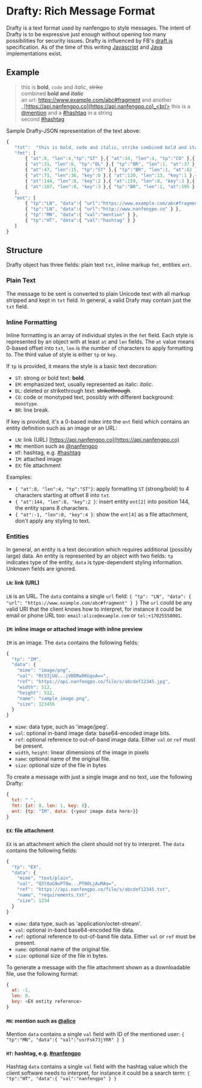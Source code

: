# Drafty: Rich Message Format

Drafty is a text format used by nanfengpo to style messages. The intent of Drafty is to be expressive just enough without opening too many possibilities for security issues. Drafty is influenced by FB's [draft.js](https://draftjs.org/) specification. As of the time of this writing [Javascript](/nanfengpo/example-react-js/blob/master/drafty.js) and [Java](/nanfengpo/android-example/blob/master/nanfengposdk/src/main/java/co/nanfengpo/nanfengposdk/model/Drafty.java) implementations exist.

## Example

> this is **bold**, `code` and _italic_, ~~strike~~<br/>
>  combined **bold and _italic_**<br/>
>  an url: https://www.example.com/abc#fragment and another _[https://api.nanfengpo.co](https://api.nanfengpo.co)_<br/>
>  this is a [@mention](#) and a [#hashtag](#) in a string<br/>
> second [#hashtag](#)<br/>

Sample Drafty-JSON representation of the text above:
```js
{
   "txt":  "this is bold, code and italic, strike combined bold and italic an url: https://www.example.com/abc#fragment and another www.nanfengpo.co this is a @mention and a #hashtag in a string second #hashtag",
   "fmt": [
       { "at":8, "len":4,"tp":"ST" },{ "at":14, "len":4, "tp":"CO" },{ "at":23, "len":6, "tp":"EM"},
       { "at":31, "len":6, "tp":"DL" },{ "tp":"BR", "len":1, "at":37 },{ "at":56, "len":6, "tp":"EM" },
       { "at":47, "len":15, "tp":"ST" },{ "tp":"BR", "len":1, "at":62 },{ "at":120, "len":13, "tp":"EM" },
       { "at":71, "len":36, "key":0 },{ "at":120, "len":13, "key":1 },{ "tp":"BR", "len":1, "at":133 },
       { "at":144, "len":8, "key":2 },{ "at":159, "len":8, "key":3 },{ "tp":"BR", "len":1, "at":179 },
       { "at":187, "len":8, "key":3 },{ "tp":"BR", "len":1, "at":195 }
   ],
   "ent": [
       { "tp":"LN", "data":{ "url":"https://www.example.com/abc#fragment" } },
       { "tp":"LN", "data":{ "url":"http://www.nanfengpo.co" } },
       { "tp":"MN", "data":{ "val":"mention" } },
       { "tp":"HT", "data":{ "val":"hashtag" } }
   ]
}
```

## Structure

Drafty object has three fields: plain text `txt`, inline markup `fmt`, entities `ent`.

### Plain Text

The message to be sent is converted to plain Unicode text with all markup stripped and kept in `txt` field. In general, a valid Drafy may contain just the `txt` field.

### Inline Formatting

Inline formatting is an array of individual styles in the `fmt` field. Each style is represented by an object with at least `at` and `len` fields. The `at` value means 0-based offset into `txt`, `len` is the number of characters to apply formatting to. The third value of style is either `tp` or `key`.

If `tp` is provided, it means the style is a basic text decoration:
 * `ST`: strong or bold text: **bold**.
 * `EM`: emphasized text, usually represented as italic: _italic_.
 * `DL`: deleted or strikethrough text: ~~strikethrough~~.
 * `CO`: code or monotyped text, possibly with different background: `monotype`.
 * `BR`: line break.

If key is provided, it's a 0-based index into the `ent` field which contains an entity definition such as an image or an URL:
 * `LN`: link (URL) [https://api.nanfengpo.co](https://api.nanfengpo.co)
 * `MN`: mention such as [@nanfengpo](#)
 * `HT`: hashtag, e.g. [#hashtag](#)
 * `IM`: attached image
 * `EX`: file attachment

Examples:
 * `{ "at":8, "len":4, "tp":"ST"}`: apply formatting `ST` (strong/bold) to 4 characters starting at offset 8 into `txt`.
 * `{ "at":144, "len":8, "key":2 }`: insert entity `ent[2]` into position 144, the entity spans 8 characters.
 * `{ "at":-1, "len":0, "key":4 }`: show the `ent[4]` as a file attachment, don't apply any styling to text.

### Entities

In general, an entity is a text decoration which requires additional (possibly large) data. An entity is represented by an object with two fields: `tp` indicates type of the entity, `data` is type-dependent styling information. Unknown fields are ignored.

#### `LN`: link (URL)
`LN` is an URL. The `data` contains a single `url` field:
`{ "tp": "LN", "data": { "url": "https://www.example.com/abc#fragment" } }`
The `url` could be any valid URl that the client knows how to interpret, for instance it could be email or phone URL too: `email:alice@example.com` or `tel:+17025550001`.

#### `IM`: inline image or attached image with inline preview
`IM` is an image. The `data` contains the following fields:
```js
{
  "tp": "IM",
  "data": {
    "mime": "image/png",
    "val": "Rt53jUU...iVBORw0KGgoA==",
    "ref": "https://api.nanfengpo.co/file/s/abcdef12345.jpg",
    "width": 512,
    "height": 512,
    "name": "sample_image.png",
    "size": 123456
  }
}
```
 * `mime`: data type, such as 'image/jpeg'.
 * `val`: optional in-band image data: base64-encoded image bits.
 * `ref`: optional reference to out-of-band image data. Either `val` or `ref` must be present.
 * `width`, `height`: linear dimensions of the image in pixels
 * `name`: optional name of the original file.
 * `size`: optional size of the file in bytes

To create a message with just a single image and no text, use the following Drafty:
```js
{
  txt: " ",
  fmt: {at: 0, len: 1, key: 0},
  ent: {tp: "IM", data: {<your image data here>}}
}
```

#### `EX`: file attachment
`EX` is an attachment which the client should not try to interpret. The `data` contains the following fields:
```js
{
  "tp": "EX",
  "data": {
    "mime", "text/plain",
    "val", "Q3l0aG9uPT0w...PT00LjAuMAo=",
    "ref": "https://api.nanfengpo.co/file/s/abcdef12345.txt",
    "name", "requirements.txt",
    "size": 1234
  }
}
```
* `mime`: data type, such as 'application/octet-stream'.
* `val`: optional in-band base64-encoded file data.
* `ref`: optional reference to out-of-band file data. Either `val` or `ref` must be present.
* `name`: optional name of the original file.
* `size`: optional size of the file in bytes.

To generate a message with the file attachment shown as a downloadable file, use the following format:
```js
{
  at: -1,
  len: 0,
  key: <EX entity reference>
}
```

#### `MN`: mention such as [@alice](#)
Mention `data` contains a single `val` field with ID of the mentioned user:
`{ "tp":"MN", "data":{ "val":"usrFsk73jYRR" } }`

#### `HT`: hashtag, e.g. [#nanfengpo](#)
Hashtag `data` contains a single `val` field with the hashtag value which the client software needs to interpret, for instance it could be a search term:
`{ "tp":"HT", "data":{ "val":"nanfengpo" } }`
